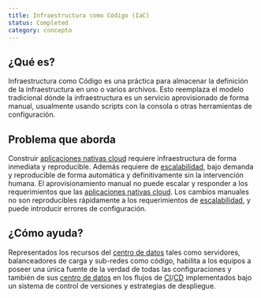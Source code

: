 ```yaml
---
title: Infraestructura como Código (IaC)
status: Completed
category: concepto
---
```


## ¿Qué es?
Infraestructura como Código es una práctica para almacenar la definición de la infraestructura en uno o varios archivos. Esto reemplaza el modelo tradicional dónde la infraestructura es un servicio aprovisionado de forma manual, usualmente usando scripts con la consola o otras herramientas de configuración.

## Problema que aborda
Construir [aplicaciones nativas cloud](/cloud_native_apps/) requiere infraestructura de forma inmediata y reproducible. Además requiere de [escalabilidad](/scalability/), bajo demanda y reproducible de forma automática y definitivamente sin la intervención humana. El aprovisionamiento manual no puede escalar y responder a los requerimientos que las [aplicaciones nativas cloud](/cloud_native_apps/). Los cambios manuales no son reproducibles rápidamente a los requerimientos de [escalabilidad](/scalability/), y puede introducir errores de configuración.

## ¿Cómo ayuda?
Representados los recursos del [centro de datos](/data_center/) tales como servidores, balanceadores de carga y sub-redes como código, habilita a los equipos a poseer una única fuente de la verdad de todas las configuraciones y también de sus [centro de datos](/data_center/) en los flujos de [CI](/continuous_integration/)/[CD](/continuous_delivery/) implementados bajo un sistema de control de versiones y estrategias de despliegue.


